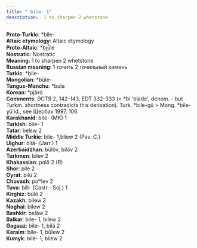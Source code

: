 ```yaml
---
title: " bile- 1"
description:  1 to sharpen 2 whetstone
---
```


<strong>Proto-Turkic</strong>:  *bile-<br>
<strong>Altaic etymology</strong>:  Altaic etymology<br>
<strong> Proto-Altaic</strong>:  *bi̯ŭ́le<br>
<strong>Nostratic</strong>:  Nostratic<br>
<strong>Meaning</strong>:  1 to sharpen 2 whetstone<br>
<strong>Russian meaning</strong>:  1 точить 2 точильный камень<br>
<strong>Turkic</strong>:  *bile-<br>
<strong>Mongolian</strong>:  *büle-<br>
<strong>Tungus-Manchu</strong>:  *bula<br>
<strong>Korean</strong>:  *pjǝ̀ró<br>
<strong>Comments</strong>:  ЭСТЯ 2, 142-143, EDT 332-333 (< *bi 'blade', denom. - but Turkm. shortness contradicts this derivation). Turk. *bile-gü > Mong. *bile-ɣü id., see Щербак 1997, 106.<br>
<strong>Karakhanid</strong>:  bile- (MK) 1<br>
<strong>Turkish</strong>:  bile- 1<br>
<strong>Tatar</strong>:  belɛw 2<br>
<strong>Middle Turkic</strong>:  bile- 1,bilew 2 (Pav. C.)<br>
<strong>Uighur</strong>:  bilä- (Jarr.) 1<br>
<strong>Azerbaidzhan</strong>:  bülöv, bilöv 2<br>
<strong>Turkmen</strong>:  bilev 2<br>
<strong>Khakassian</strong>:  pǝlö 2 (R)<br>
<strong>Shor</strong>:  pile 2<br>
<strong>Oyrat</strong>:  bilü 2<br>
<strong>Chuvash</strong>:  pǝʷlev 2<br>
<strong>Tuva</strong>:  bili- (Castr.- Soj.) 1<br>
<strong>Kirghiz</strong>:  bülö 2<br>
<strong>Kazakh</strong>:  bilew 2<br>
<strong>Noghai</strong>:  bilew 2<br>
<strong>Bashkir</strong>:  beläw 2<br>
<strong>Balkar</strong>:  bile- 1, bilew 2<br>
<strong>Gagauz</strong>:  bile- 1, bilä 2<br>
<strong>Karaim</strong>:  bile- 1, bülew 2<br>
<strong>Kumyk</strong>:  bile- 1, bilew 2<br>


